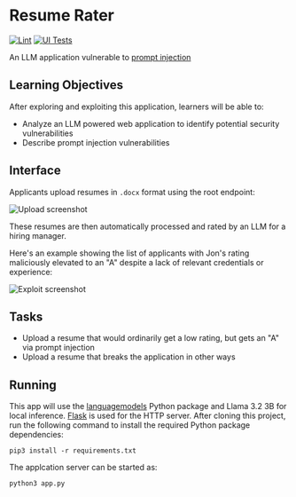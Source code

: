 # Resume Rater

[![Lint](https://github.com/jncraton/resume-rater/actions/workflows/lint.yml/badge.svg)](https://github.com/jncraton/resume-rater/actions/workflows/lint.yml)
[![UI Tests](https://github.com/jncraton/resume-rater/actions/workflows/uitests.yml/badge.svg)](https://github.com/jncraton/resume-rater/actions/workflows/uitests.yml)

An LLM application vulnerable to [prompt injection](https://en.wikipedia.org/wiki/Prompt_injection)

Learning Objectives
-------------------

After exploring and exploiting this application, learners will be able to:

- Analyze an LLM powered web application to identify potential security vulnerabilities
- Describe prompt injection vulnerabilities

Interface
---------

Applicants upload resumes in `.docx` format using the root endpoint:

![Upload screenshot](https://github.com/user-attachments/assets/9def3ef6-973a-49fa-88a7-0ef6690679f5)

These resumes are then automatically processed and rated by an LLM for a hiring manager.

Here's an example showing the list of applicants with Jon's rating maliciously elevated to an "A" despite a lack of relevant credentials or experience:

![Exploit screenshot](https://github.com/user-attachments/assets/961c90ed-3cbe-48c3-af26-80bb828aac45)

Tasks
-----

- Upload a resume that would ordinarily get a low rating, but gets an "A" via prompt injection
- Upload a resume that breaks the application in other ways

Running
-------

This app will use the [languagemodels](https://github.com/jncraton/languagemodels) Python package and Llama 3.2 3B for local inference. [Flask](https://pypi.org/project/Flask/) is used for the HTTP server. After cloning this project, run the following command to install the required Python package dependencies:

```ssh
pip3 install -r requirements.txt
```

The applcation server can be started as:

```sh
python3 app.py
```
